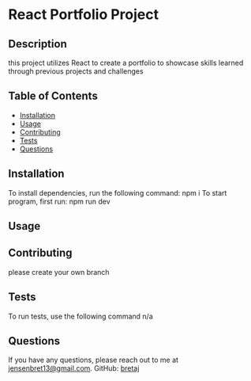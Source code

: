 # React Portfolio Project

## Description

this project utilizes React to create a portfolio to showcase skills learned through previous projects and challenges

## Table of Contents
- [Installation](#installation)
- [Usage](#usage)
- [Contributing](#contributing)
- [Tests](#tests)
- [Questions](#questions)

## Installation
To install dependencies, run the following command:
npm i
To start program, first run:
npm run dev
   
## Usage

## Contributing 
please create your own branch

## Tests
To run tests, use the following command 
n/a
    
## Questions

If you have any questions, please reach out to me at 
[jensenbret13@gmail.com](mailto:jensenbret13@gmail.com).
GitHub: [bretaj](https://github.com/bretaj)
